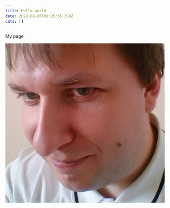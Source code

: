 ```yaml
---
title: Hello world
date: 2022-08-05T06:25:55.388Z
cats: []
---
```

My page

![face](public/img/face.jpg)